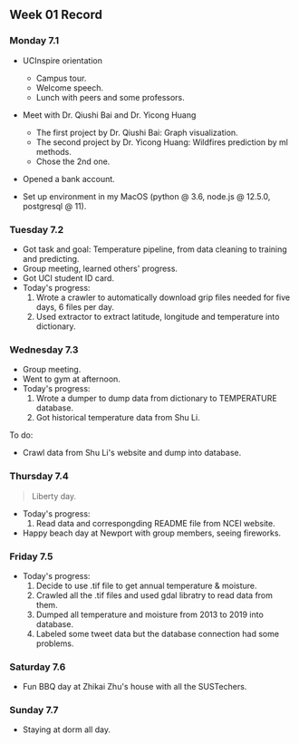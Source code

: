 ## Week 01 Record

### Monday 7.1

- UCInspire orientation
  - Campus tour.
  - Welcome speech.
  - Lunch with peers and some professors.
- Meet with Dr. Qiushi Bai and Dr. Yicong Huang
  - The first project by Dr. Qiushi Bai: Graph visualization.
  - The second project by Dr. Yicong Huang: Wildfires prediction by ml methods.
  - Chose the 2nd one.

- Opened a bank account.
- Set up environment in my MacOS (python @ 3.6, node.js @ 12.5.0, postgresql @ 11).



### Tuesday 7.2

- Got task and goal: Temperature pipeline, from data cleaning to training and predicting.
- Group meeting, learned others' progress.
- Got UCI student ID card.
- Today's progress:
  1. Wrote a crawler to automatically download grip files needed for five days, 6 files per day.  
  2. Used extractor to extract latitude, longitude and temperature into dictionary.  



### Wednesday 7.3

- Group meeting.
- Went to gym at afternoon.
- Today's progress:
  1. Wrote a dumper to dump data from dictionary to TEMPERATURE database.  
  2. Got historical temperature data from Shu Li.

To do:

- Crawl data from Shu Li's website and dump into database.



### Thursday 7.4 

> Liberty day. 

- Today's progress:
  1. Read data and correspongding README file from NCEI website.
- Happy beach day at Newport with group members, seeing fireworks.



### Friday 7.5

- Today's progress:
  1. Decide to use .tif file to get annual temperature & moisture. 
  2. Crawled all the .tif files and used gdal libratry to read data from them. 
  3. Dumped all temperature and moisture from 2013 to 2019 into database. 
  4. Labeled some tweet data but the database connection had some problems.



### Saturday 7.6

- Fun BBQ day at Zhikai Zhu's house with all the SUSTechers.



### Sunday 7.7 

- Staying at dorm all day.


